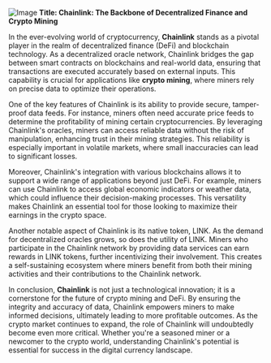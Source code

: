 
![Image](https://github.com/user-attachments/assets/31692037-0104-4703-abd1-696b6a7dd41b)
**Title: Chainlink: The Backbone of Decentralized Finance and Crypto Mining**

In the ever-evolving world of cryptocurrency, **Chainlink** stands as a pivotal player in the realm of decentralized finance (DeFi) and blockchain technology. As a decentralized oracle network, Chainlink bridges the gap between smart contracts on blockchains and real-world data, ensuring that transactions are executed accurately based on external inputs. This capability is crucial for applications like **crypto mining**, where miners rely on precise data to optimize their operations.

One of the key features of Chainlink is its ability to provide secure, tamper-proof data feeds. For instance, miners often need accurate price feeds to determine the profitability of mining certain cryptocurrencies. By leveraging Chainlink's oracles, miners can access reliable data without the risk of manipulation, enhancing trust in their mining strategies. This reliability is especially important in volatile markets, where small inaccuracies can lead to significant losses.

Moreover, Chainlink's integration with various blockchains allows it to support a wide range of applications beyond just DeFi. For example, miners can use Chainlink to access global economic indicators or weather data, which could influence their decision-making processes. This versatility makes Chainlink an essential tool for those looking to maximize their earnings in the crypto space.

Another notable aspect of Chainlink is its native token, LINK. As the demand for decentralized oracles grows, so does the utility of LINK. Miners who participate in the Chainlink network by providing data services can earn rewards in LINK tokens, further incentivizing their involvement. This creates a self-sustaining ecosystem where miners benefit from both their mining activities and their contributions to the Chainlink network.

In conclusion, **Chainlink** is not just a technological innovation; it is a cornerstone for the future of crypto mining and DeFi. By ensuring the integrity and accuracy of data, Chainlink empowers miners to make informed decisions, ultimately leading to more profitable outcomes. As the crypto market continues to expand, the role of Chainlink will undoubtedly become even more critical. Whether you're a seasoned miner or a newcomer to the crypto world, understanding Chainlink's potential is essential for success in the digital currency landscape.